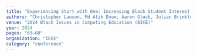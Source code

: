 ```yaml
---
title: "Experiencing Start with One: Increasing Black Student Interest in Graduate Computer Science Education Using Accessibility Workshops"
authors: "Christopher Lawson, Md Atik Enam, Aaron Gluck, Julian Brinkley"
venue: "2024 Black Issues in Computing Education (BICE)"
year: 2024
pages: "63–68"
organization: "IEEE"
category: "conference"
---
```

